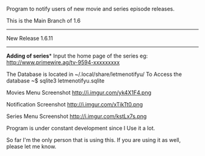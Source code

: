 Program to notify users of new movie and series episode releases.

This is the Main Branch of 1.6



************************
New Release 1.6.11
************************

**Adding of series***
Input the home page of the series
eg: http://www.primewire.ag/tv-9594-xxxxxxxxx


The Database is located in ~/.local/share/letmenotifyu/
To Access the database ~$ sqlite3 letmenotifyu.sqlite


Movies Menu Screenshot
http://i.imgur.com/yk4X1F4.png

Notification Screenshot
http://i.imgur.com/xTikTt0.png

Series Menu Screenshot
http://i.imgur.com/kstLx7s.png

Program is under constant development since I Use it a lot.

So far I'm the only person that is using this. If you are using it as well, please let me know.
